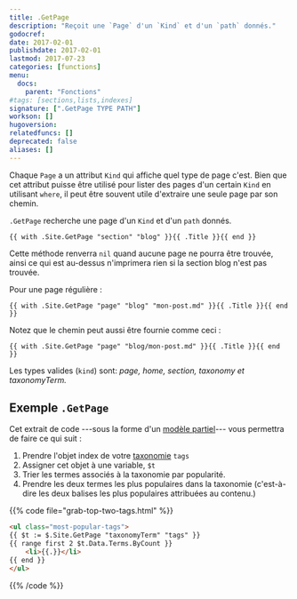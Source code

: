```yaml
---
title: .GetPage
description: "Reçoit une `Page` d'un `Kind` et d'un `path` donnés."
godocref:
date: 2017-02-01
publishdate: 2017-02-01
lastmod: 2017-07-23
categories: [functions]
menu:
  docs:
    parent: "Fonctions"
#tags: [sections,lists,indexes]
signature: [".GetPage TYPE PATH"]
workson: []
hugoversion:
relatedfuncs: []
deprecated: false
aliases: []
---
```


Chaque `Page` a un attribut `Kind` qui affiche quel type de page c'est. Bien que cet attribut puisse être utilisé pour lister des pages d'un certain `Kind` en utilisant `where`, il peut être souvent utile d'extraire une seule page par son chemin.

`.GetPage` recherche une page d'un `Kind` et d'un `path` donnés.

```
{{ with .Site.GetPage "section" "blog" }}{{ .Title }}{{ end }}
```

Cette méthode renverra `nil` quand aucune page ne pourra être trouvée, ainsi ce qui est au-dessus n'imprimera rien si la section blog n'est pas trouvée.

Pour une page régulière : 

```
{{ with .Site.GetPage "page" "blog" "mon-post.md" }}{{ .Title }}{{ end }}
```

Notez que le chemin peut aussi être fournie comme ceci : 

```
{{ with .Site.GetPage "page" "blog/mon-post.md" }}{{ .Title }}{{ end }}
```

Les types valides (`kind`) sont: *page, home, section, taxonomy et taxonomyTerm.*

## Exemple `.GetPage`

Cet extrait de code ---sous la forme d'un [modèle partiel][partials]--- vous permettra de faire ce qui suit : 


1. Prendre l'objet index de votre [taxonomie][] `tags`
2. Assigner cet objet à une variable, `$t`
3. Trier les termes associés à la taxonomie par popularité.
4. Prendre les deux termes les plus populaires dans la taxonomie (c'est-à-dire les deux balises les plus populaires attribuées au contenu.)

{{% code file="grab-top-two-tags.html" %}}
```html
<ul class="most-popular-tags">
{{ $t := $.Site.GetPage "taxonomyTerm" "tags" }}
{{ range first 2 $t.Data.Terms.ByCount }}
    <li>{{.}}</li>
{{ end }}
</ul>
```
{{% /code %}}


[partials]: /templates/partiels/
[taxonomie]: /gestion-contenu/taxonomies/
